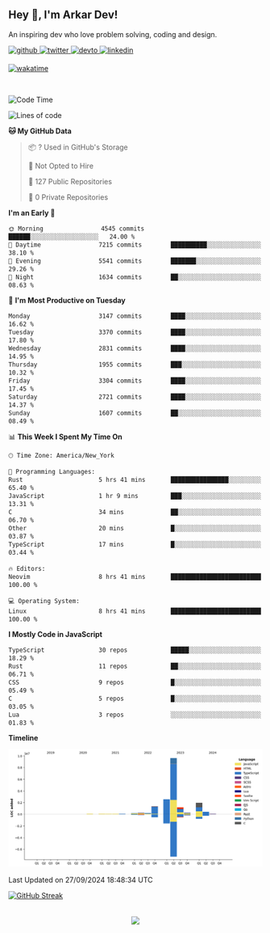 ## Hey 👋, I'm Arkar Dev!  

An inspiring dev who love problem solving, coding and design.

<a href="https://github.com/Riley1101" target="_blank">
<img src=https://img.shields.io/badge/github-%2324292e.svg?&style=for-the-badge&logo=github&logoColor=white alt=github style="margin-bottom: 5px;" />
</a>
<a href="https://twitter.com/arkardev" target="_blank">
<img src=https://img.shields.io/badge/twitter-%2300acee.svg?&style=for-the-badge&logo=twitter&logoColor=white alt=twitter style="margin-bottom: 5px;" />
</a>
<a href="https://dev.to/riley1101" target="_blank">
<img src=https://img.shields.io/badge/dev.to-%2308090A.svg?&style=for-the-badge&logo=dev.to&logoColor=white alt=devto style="margin-bottom: 5px;" />
</a>
<a href="https://linkedin.com/in/arkar-kaung-myat" target="_blank">
<img src=https://img.shields.io/badge/linkedin-%231E77B5.svg?&style=for-the-badge&logo=linkedin&logoColor=white alt=linkedin style="margin-bottom: 5px;" />
</a>
  
[![wakatime](https://wakatime.com/badge/user/cf23b6e3-75f8-4c04-b0e3-273191c8d2ec.svg)](https://wakatime.com/@cf23b6e3-75f8-4c04-b0e3-273191c8d2ec)

<br/>

<!--START_SECTION:waka-->
![Code Time](http://img.shields.io/badge/Code%20Time-1%2C090%20hrs%2047%20mins-blue)

![Lines of code](https://img.shields.io/badge/From%20Hello%20World%20I%27ve%20Written-18.3%20million%20lines%20of%20code-blue)

**🐱 My GitHub Data** 

> 📦 ? Used in GitHub's Storage 
 > 
> 🚫 Not Opted to Hire
 > 
> 📜 127 Public Repositories 
 > 
> 🔑 0 Private Repositories 
 > 
**I'm an Early 🐤** 

```text
🌞 Morning                4545 commits        ██████░░░░░░░░░░░░░░░░░░░   24.00 % 
🌆 Daytime                7215 commits        ██████████░░░░░░░░░░░░░░░   38.10 % 
🌃 Evening                5541 commits        ███████░░░░░░░░░░░░░░░░░░   29.26 % 
🌙 Night                  1634 commits        ██░░░░░░░░░░░░░░░░░░░░░░░   08.63 % 
```
📅 **I'm Most Productive on Tuesday** 

```text
Monday                   3147 commits        ████░░░░░░░░░░░░░░░░░░░░░   16.62 % 
Tuesday                  3370 commits        ████░░░░░░░░░░░░░░░░░░░░░   17.80 % 
Wednesday                2831 commits        ████░░░░░░░░░░░░░░░░░░░░░   14.95 % 
Thursday                 1955 commits        ███░░░░░░░░░░░░░░░░░░░░░░   10.32 % 
Friday                   3304 commits        ████░░░░░░░░░░░░░░░░░░░░░   17.45 % 
Saturday                 2721 commits        ████░░░░░░░░░░░░░░░░░░░░░   14.37 % 
Sunday                   1607 commits        ██░░░░░░░░░░░░░░░░░░░░░░░   08.49 % 
```


📊 **This Week I Spent My Time On** 

```text
🕑︎ Time Zone: America/New_York

💬 Programming Languages: 
Rust                     5 hrs 41 mins       ████████████████░░░░░░░░░   65.40 % 
JavaScript               1 hr 9 mins         ███░░░░░░░░░░░░░░░░░░░░░░   13.31 % 
C                        34 mins             ██░░░░░░░░░░░░░░░░░░░░░░░   06.70 % 
Other                    20 mins             █░░░░░░░░░░░░░░░░░░░░░░░░   03.87 % 
TypeScript               17 mins             █░░░░░░░░░░░░░░░░░░░░░░░░   03.44 % 

🔥 Editors: 
Neovim                   8 hrs 41 mins       █████████████████████████   100.00 % 

💻 Operating System: 
Linux                    8 hrs 41 mins       █████████████████████████   100.00 % 
```

**I Mostly Code in JavaScript** 

```text
TypeScript               30 repos            █████░░░░░░░░░░░░░░░░░░░░   18.29 % 
Rust                     11 repos            ██░░░░░░░░░░░░░░░░░░░░░░░   06.71 % 
CSS                      9 repos             █░░░░░░░░░░░░░░░░░░░░░░░░   05.49 % 
C                        5 repos             █░░░░░░░░░░░░░░░░░░░░░░░░   03.05 % 
Lua                      3 repos             ░░░░░░░░░░░░░░░░░░░░░░░░░   01.83 % 
```



**Timeline**

![Lines of Code chart](https://raw.githubusercontent.com/Riley1101/Riley1101/main/assets/bar_graph.png)


 Last Updated on 27/09/2024 18:48:34 UTC
<!--END_SECTION:waka-->

[![GitHub Streak](https://streak-stats.demolab.com?user=Riley1101)](https://git.io/streak-stats)
  
<br/>  
<div align="center">
<img src="https://komarev.com/ghpvc/?username=Riley1101&&style=flat-square" align="center" />
</div>  

